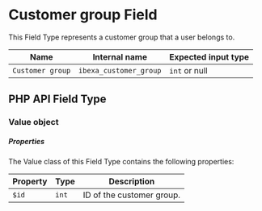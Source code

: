# Customer group Field

This Field Type represents a customer group that a user belongs to.

| Name   | Internal name | Expected input type |
|--------|---------------|---------------------|
| `Customer group` | `ibexa_customer_group`  | `int` or null |

## PHP API Field Type

### Value object

##### Properties

The Value class of this Field Type contains the following properties:

| Property | Type     | Description|
|----------|----------|------------|
| `$id`  | `int` | ID of the customer group. |
